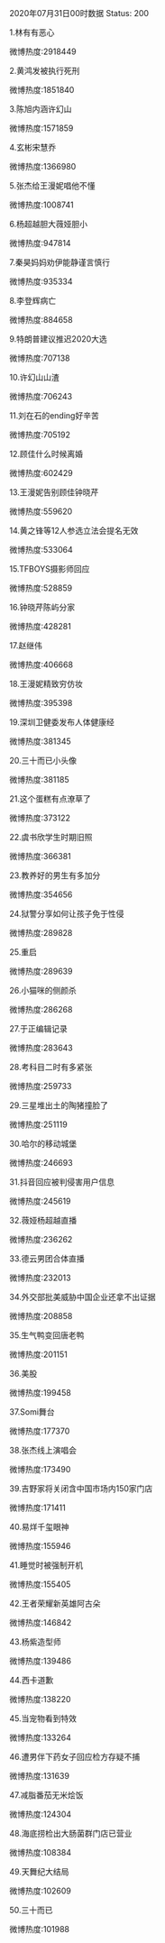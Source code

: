 2020年07月31日00时数据
Status: 200

1.林有有恶心

微博热度:2918449

2.黄鸿发被执行死刑

微博热度:1851840

3.陈旭内涵许幻山

微博热度:1571859

4.玄彬宋慧乔

微博热度:1366980

5.张杰给王漫妮唱他不懂

微博热度:1008741

6.杨超越胆大薇娅胆小

微博热度:947814

7.秦昊妈妈劝伊能静谨言慎行

微博热度:935334

8.李登辉病亡

微博热度:884658

9.特朗普建议推迟2020大选

微博热度:707138

10.许幻山山渣

微博热度:706243

11.刘在石的ending好辛苦

微博热度:705192

12.顾佳什么时候离婚

微博热度:602429

13.王漫妮告别顾佳钟晓芹

微博热度:559620

14.黄之锋等12人参选立法会提名无效

微博热度:533064

15.TFBOYS摄影师回应

微博热度:528859

16.钟晓芹陈屿分家

微博热度:428281

17.赵继伟

微博热度:406668

18.王漫妮精致穷仿妆

微博热度:395398

19.深圳卫健委发布人体健康经

微博热度:381345

20.三十而已小头像

微博热度:381185

21.这个蛋糕有点潦草了

微博热度:373122

22.虞书欣学生时期旧照

微博热度:366381

23.教养好的男生有多加分

微博热度:354656

24.狱警分享如何让孩子免于性侵

微博热度:289828

25.重启

微博热度:289639

26.小猫咪的侧颜杀

微博热度:286268

27.于正编辑记录

微博热度:283643

28.考科目二时有多紧张

微博热度:259733

29.三星堆出土的陶猪撞脸了

微博热度:251119

30.哈尔的移动城堡

微博热度:246693

31.抖音回应被判侵害用户信息

微博热度:245619

32.薇娅杨超越直播

微博热度:236262

33.德云男团合体直播

微博热度:232013

34.外交部批美威胁中国企业还拿不出证据

微博热度:208858

35.生气鸭变回唐老鸭

微博热度:201151

36.美股

微博热度:199458

37.Somi舞台

微博热度:177370

38.张杰线上演唱会

微博热度:173490

39.吉野家将关闭含中国市场内150家门店

微博热度:171411

40.易烊千玺眼神

微博热度:155946

41.睡觉时被强制开机

微博热度:155405

42.王者荣耀新英雄阿古朵

微博热度:146842

43.杨紫造型师

微博热度:139486

44.西卡道歉

微博热度:138220

45.当宠物看到特效

微博热度:133264

46.遭男伴下药女子回应检方存疑不捕

微博热度:131639

47.减脂番茄无米烩饭

微博热度:124304

48.海底捞检出大肠菌群门店已营业

微博热度:108384

49.天舞纪大结局

微博热度:102609

50.三十而已

微博热度:101988

